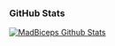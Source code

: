 ### GitHub Stats
[![MadBiceps Github Stats](https://github-readme-stats.vercel.app/api?username=MadBiceps&count_private=true&theme=default&show_icons=true)](https://github.com/MadBiceps)

